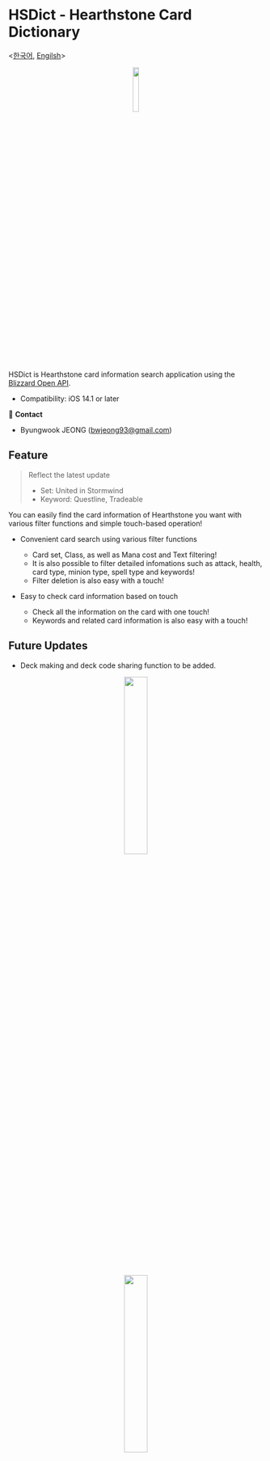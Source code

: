 # HSDict - Hearthstone Card Dictionary

<[한국어](https://github.com/bwJeong/HSDict), [Engilsh](https://github.com/bwJeong/HSDict/blob/main/English.md)>

<p align="center"><img src="https://user-images.githubusercontent.com/54430715/119004391-7b1d1280-b9c9-11eb-87c2-f8b0ba32e521.png" width="15%" height="15%"></p>

HSDict is Hearthstone card information search application using the [Blizzard Open API](https://develop.battle.net/).

- Compatibility: iOS 14.1 or later

📧 **Contact** 
- Byungwook JEONG (<bwjeong93@gmail.com>)

## Feature

> Reflect the latest update
> - Set: United in Stormwind
> - Keyword: Questline, Tradeable

You can easily find the card information of Hearthstone you want with various filter functions and simple touch-based operation!

- Convenient card search using various filter functions
  - Card set, Class, as well as Mana cost and Text filtering!
  - It is also possible to filter detailed infomations such as attack, health, card type, minion type, spell type and keywords!
  - Filter deletion is also easy with a touch!

- Easy to check card information based on touch
  - Check all the information on the card with one touch!
  - Keywords and related card information is also easy with a touch!

## Future Updates
- Deck making and deck code sharing function to be added.

<p align="center"><img src="https://user-images.githubusercontent.com/54430715/118241489-2bc17880-b4d7-11eb-831c-1b4ffe8344a0.png" width="30%" height="30%"></p>
<p align="center"><img src="https://user-images.githubusercontent.com/54430715/118242132-f23d3d00-b4d7-11eb-92c2-d400f001fe7c.png" width="30%" height="30%"></p>
